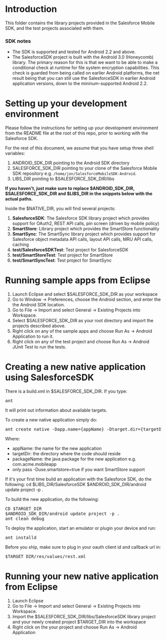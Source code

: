 # Introduction

This folder contains the library projects provided in the Salesforce Mobile SDK, and the test projects associated with them.

### SDK notes

* The SDK is supported and tested for Android 2.2 and above.
* The SalesforceSDK project is built with the Android 3.0 (Honeycomb) library.  The primary reason for this is that we want to be able to make a conditional check at runtime for file system encryption capabilities.  This check is guarded from being called on earlier Android platforms, the net result being that you can still use the SalesforceSDK in earlier Android application versions, down to the mininum-supported Android 2.2.

# Setting up your development environment

Please follow the instructions for setting up your development environment from the README file at the root of this repo, prior to working with the Salesforce SDK.

For the rest of this document, we assume that you have setup three shell variables:

1. ANDROID_SDK_DIR pointing to the Android SDK directory
2. SALESFORCE_SDK_DIR pointing to your clone of the Salesforce Mobile SDK repository e.g. `/home/jon/SalesforceMobileSDK-Android`.
3. LIBS_DIR pointing to $SALESFORCE_SDK_DIR/libs

**If you haven't, just make sure to replace $ANDROID_SDK_DIR, $SALESFORCE_SDK_DIR and $LIBS_DIR in the snippets below with the actual paths.**

Inside the $NATIVE_DIR, you will find several projects:

1. **SalesforceSDK**: The Salesforce SDK library project which provides support for OAuth2, REST API calls, pin screen (driven by mobile policy)
2. **SmartStore**: Library project which provides the SmartStore functionality
3. **SmartSync**: The SmartSync library project which provides support for Salesforce object metadata API calls, layout API calls, MRU API calls, caching
4. **test/SalesforceSDKTest**: Test project for SalesforceSDK
5. **test/SmartStoreTest**: Test project for SmartStore
6. **test/SmartSyncTest**: Test project for SmartSync

# Running sample apps from Eclipse

1. Launch Eclipse and select $SALESFORCE_SDK_DIR as your workspace 
2. Go to Window -> Preferences, choose the Android section, and enter the the Android SDK location.
3. Go to File -> Import and select General -> Existing Projects into Workspace.
4. Select $SALESFORCE_SDK_DIR as your root directory and import the projects described above.
5. Right click on any of the sample apps and choose Run As -> Android Application to run it.
6. Right click on any of the test project and choose Run As -> Android JUnit Test to run the tests.

# Creating a new native application using SalesforceSDK

There is a build.xml in $SALESFORCE_SDK_DIR.
If you type:
<pre>
ant
</pre>

It will print out information about available targets.

To create a new native application simply do:
<pre>
ant create_native -Dapp.name={appName} -Dtarget.dir={targetDir} -Dpackage.name={packageName} [-Duse.smartstore=true]
</pre>

Where:
* appName: the name for the new application 
* targetDir: the directory where the code should reside 
* packageName: the java package for the new application e.g. com.acme.mobileapp
* only pass -Duse.smartstore=true if you want SmartStore support

If it's your first time build an application with the Salesforce SDK, do the following:
cd $LIBS_DIR/SalesforceSDK
$ANDROID_SDK_DIR/android update project -p .

To build the new application, do the following:
<pre>
CD $TARGET_DIR
$ANDROID_SDK_DIR/android update project -p .
ant clean debug
</pre>

To deploy the application, start an emulator or plugin your device and run:
<pre>
ant installd
</pre>

Before you ship, make sure to plug in your oauth client id and callback url in:
<pre>
$TARGET_DIR/res/values/rest.xml
</pre>

# Running your new native application from Eclipse

1. Launch Eclipse
2. Go to File -> Import and select General -> Existing Projects into Workspace.
3. Import the $SALESFORCE_SDK_DIR/libs/SalesforceSDK library project and your newly created project $TARGET_DIR into the workspace
4. Right click on the your project and choose Run As -> Android Application

